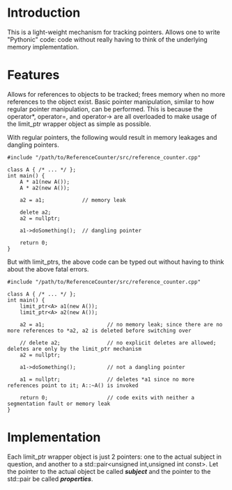 # Introduction
This is a light-weight mechanism for tracking pointers. Allows one to write "Pythonic" code: code without really having to think of the underlying memory implementation.

# Features
Allows for references to objects to be tracked; frees memory when no more references to the object exist.
Basic pointer manipulation, similar to how regular pointer manipulation, can be performed.
This is because the operator*, operator=, and operator-> are all overloaded to make usage of the limit_ptr wrapper object as simple as possible.

With regular pointers, the following would result in memory leakages and dangling pointers.

    #include "/path/to/ReferenceCounter/src/reference_counter.cpp"

    class A { /* ... */ };
    int main() {
        A * a1(new A());
        A * a2(new A());

        a2 = a1;            // memory leak
        
        delete a2;
        a2 = nullptr;

        a1->doSomething();  // dangling pointer

        return 0;
    }

But with limit_ptrs, the above code can be typed out without having to think about the above fatal errors.

    #include "/path/to/ReferenceCounter/src/reference_counter.cpp"

    class A { /* ... */ };
    int main() {
        limit_ptr<A> a1(new A());
        limit_ptr<A> a2(new A());

        a2 = a1;                    // no memory leak; since there are no more references to *a2, a2 is deleted before switching over
        
        // delete a2;               // no explicit deletes are allowed; deletes are only by the limit_ptr mechanism
        a2 = nullptr;

        a1->doSomething();          // not a dangling pointer

        a1 = nullptr;               // deletes *a1 since no more references point to it; A::~A() is invoked

        return 0;                   // code exits with neither a segmentation fault or memory leak
    }


# Implementation
Each limit_ptr wrapper object is just 2 pointers: one to the actual subject in question, and another to a std::pair<unsigned int,unsigned int const>.
Let the pointer to the actual object be called __*subject*__ and the pointer to the std::pair be called *__properties__*.